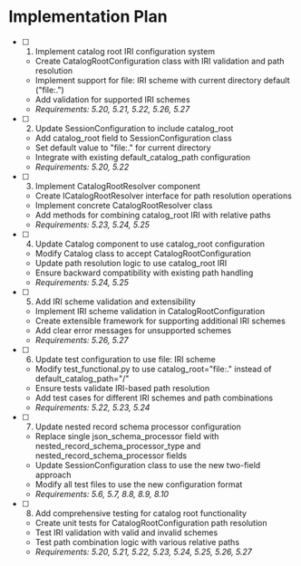 # Implementation Plan

- [ ] 1. Implement catalog root IRI configuration system
  - Create CatalogRootConfiguration class with IRI validation and path resolution
  - Implement support for file: IRI scheme with current directory default ("file:.")
  - Add validation for supported IRI schemes
  - _Requirements: 5.20, 5.21, 5.22, 5.26, 5.27_

- [ ] 2. Update SessionConfiguration to include catalog_root
  - Add catalog_root field to SessionConfiguration class
  - Set default value to "file:." for current directory
  - Integrate with existing default_catalog_path configuration
  - _Requirements: 5.20, 5.22_

- [ ] 3. Implement CatalogRootResolver component
  - Create ICatalogRootResolver interface for path resolution operations
  - Implement concrete CatalogRootResolver class
  - Add methods for combining catalog_root IRI with relative paths
  - _Requirements: 5.23, 5.24, 5.25_

- [ ] 4. Update Catalog component to use catalog_root configuration
  - Modify Catalog class to accept CatalogRootConfiguration
  - Update path resolution logic to use catalog_root IRI
  - Ensure backward compatibility with existing path handling
  - _Requirements: 5.24, 5.25_

- [ ] 5. Add IRI scheme validation and extensibility
  - Implement IRI scheme validation in CatalogRootConfiguration
  - Create extensible framework for supporting additional IRI schemes
  - Add clear error messages for unsupported schemes
  - _Requirements: 5.26, 5.27_

- [ ] 6. Update test configuration to use file: IRI scheme
  - Modify test_functional.py to use catalog_root="file:." instead of default_catalog_path="/"
  - Ensure tests validate IRI-based path resolution
  - Add test cases for different IRI schemes and path combinations
  - _Requirements: 5.22, 5.23, 5.24_

- [ ] 7. Update nested record schema processor configuration
  - Replace single json_schema_processor field with nested_record_schema_processor_type and nested_record_schema_processor fields
  - Update SessionConfiguration class to use the new two-field approach
  - Modify all test files to use the new configuration format
  - _Requirements: 5.6, 5.7, 8.8, 8.9, 8.10_

- [ ] 8. Add comprehensive testing for catalog root functionality
  - Create unit tests for CatalogRootConfiguration path resolution
  - Test IRI validation with valid and invalid schemes
  - Test path combination logic with various relative paths
  - _Requirements: 5.20, 5.21, 5.22, 5.23, 5.24, 5.25, 5.26, 5.27_